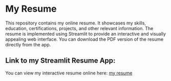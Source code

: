 # My Resume
 This repository contains my online resume. It showcases my skills, education, certifications, projects, and other relevant information. The resume is implemented using Streamlit to provide an interactive and visually appealing web interface. You can download the PDF version of the resume directly from the app.
## Link to my Streamlit Resume App:
You can view my interactive resume online here:
[my resume](https://akshatgupta-resume.streamlit.app/#github-repositories)
